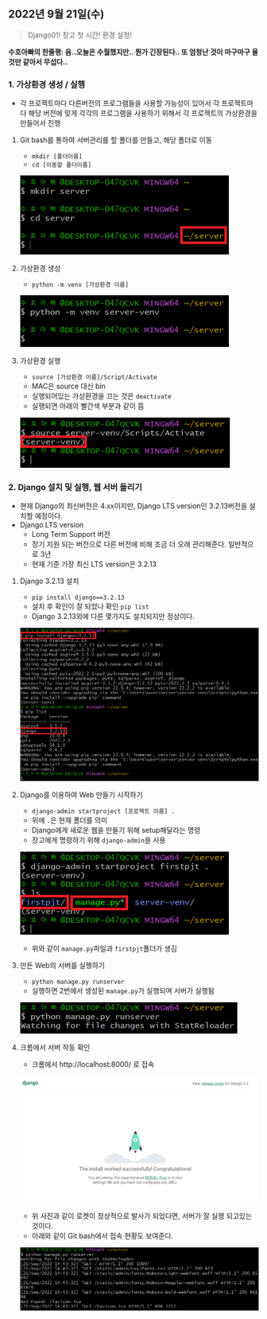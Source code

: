 ## 2022년 9월 21일(수)

> Django01! 장고 첫 시간! 환경 설정!



**수호아빠의 한줄평: 음..오늘은 수월했지만.. 뭔가 긴장된다.. 또 엄청난 것이 마구마구 올 것만 같아서 무섭다..**



### 1. 가상환경 생성 / 실행

- 각 프로젝트마다 다른버전의 프로그램들을 사용할 가능성이 있어서 각 프로젝트마다 해당 버전에 맞게 각각의 프로그램을 사용하기 위해서 각 프로젝트의 가상환경을 만들어서 진행

1. Git bash를 통하여 서버관리를 할 폴더를 만들고, 해당 폴더로 이동

   - `mkdir [폴더이름]`
   - `cd [이동할 폴더이름]`

   ![image-20220921140158773](assets/image-20220921140158773.png)

2. 가상환경 생성

   - `python -m venv [가상환경 이름]`

   ![image-20220921140423628](assets/image-20220921140423628.png)

3. 가상환경 실행

   - `source [가상환경 이름]/Script/Activate`
   - MAC은 source 대신 bin
   - 실행되어있는 가상환경을 끄는 것은 `deactivate`
   - 실행되면 아래의 빨간색 부분과 같이 뜸

   ![image-20220921140717676](assets/image-20220921140717676.png)
   
   

### 2. Django 설치 및 실행, 웹 서버 돌리기

- 현재 Django의 최신버전은 4.xx이지만, Django LTS version인 3.2.13버전을 설치할 예정이다.
- Django LTS version
  - Long Term Support 버전
  - 장기 지원 되는 버전으로 다른 버전에 비해 조금 더 오래 관리해준다. 일반적으로 3년
  - 현재 기준 가장 최신 LTS version은 3.2.13

1. Django 3.2.13 설치

   - `pip install django==3.2.13`
   - 설치 후 확인이 잘 되었나 확인 `pip list`
   - Django 3.2.13외에 다른 몇가지도 설치되지만 정상이다.

   ![image-20220921142826708](assets/image-20220921142826708.png)

2. Django를 이용하여 Web 만들기 시작하기

   - `django-admin startproject [프로젝트 이름] . `
   - 위에 `.`은 현재 폴더를 의미
   - Django에게 새로운 웹을 만들기 위해 setup해달라는 명령
   - 장고에게 명령하기 위해 `django-admin`을 사용

   ![image-20220921143558114](assets/image-20220921143558114.png)

   - 위와 같이 `manage.py`파일과 `firstpjt`폴더가 생김

3. 만든 Web의 서버를 실행하기

   - `python manage.py runserver`
   - 실행하면 2번에서 생성된 `manage.py`가 실행되며 서버가 실행됨

   ![image-20220921144227099](assets/image-20220921144227099.png)

4. 크롬에서 서버 작동 확인

   - 크롬에서 http://localhost:8000/ 로 접속

   ![image-20220921144340992](assets/image-20220921144340992.png)

   - 위 사진과 같이 로켓이 정상적으로 발사가 되었다면, 서버가 잘 실행 되고있는 것이다.
   - 아래와 같이 Git bash에서 접속 현황도 보여준다.

   ![image-20220921144406099](assets/image-20220921144406099.png)
